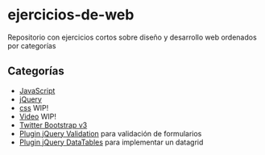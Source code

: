 # ejercicios-de-web
Repositorio con ejercicios cortos sobre diseño y desarrollo web ordenados por categorías
## Categorías
- [JavaScript](./javascript/README.md)
- [jQuery](./jquery/README.md)
- [css](./css/README.md) WIP!
- [Video](./video/README.md) WIP!
- [Twitter Bootstrap v3](./bootstrapv3/README.md)
- [Plugin jQuery Validation](./plugin_validation/README.md) para validación de formularios
- [Plugin jQuery DataTables](./plugin_datatables/README.md) para implementar un datagrid
